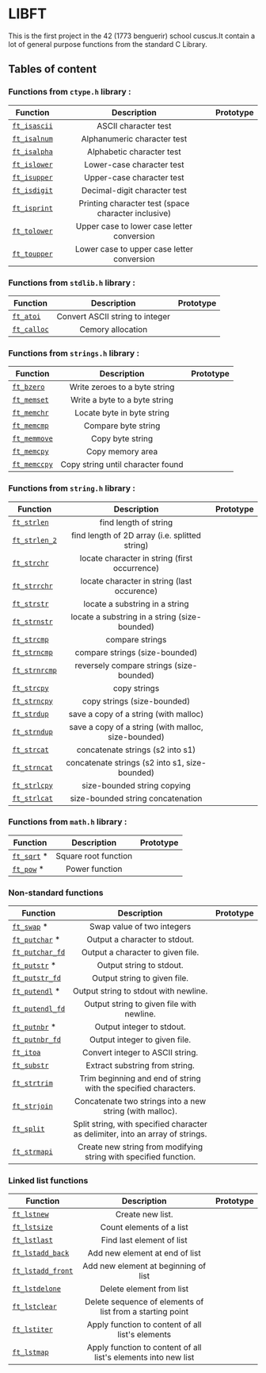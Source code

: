# LIBFT
This is the first project in the 42 (1773 benguerir) school cuscus.It contain a lot of general purpose functions from the standard C Library.

## Tables of content

### Functions from `ctype.h` library :

| Function                               | Description                                          | Prototype    |
| -------------------------------------- |:----------------------------------------------------:|--------------|
| [`ft_isascii`](srcs/ft_isascii.c)      | ASCII character test                                 |              |
| [`ft_isalnum`](srcs/is/ft_isalnum.c)   | Alphanumeric character test                          |              |
| [`ft_isalpha`](srcs/is/ft_isalpha.c)   | Alphabetic character test                            |              |
| [`ft_islower`](srcs/is/ft_islower.c)   | Lower-case character test                            |              |
| [`ft_isupper`](srcs/is/ft_isupper.c)   | Upper-case character test                            |              |
| [`ft_isdigit`](srcs/is/ft_isdigit.c)	  | Decimal-digit character test                         |              |
| [`ft_isprint`](srcs/is/ft_isprint.c)	  | Printing character test (space character inclusive)  |              |
| [`ft_tolower`](srcs/to/ft_tolower.c)   | Upper case to lower case letter conversion           |              |
| [`ft_toupper`](srcs/to/ft_toupper.c)   | Lower case to upper case letter conversion           |              |
 
### Functions from `stdlib.h` library :

| Function                                  | Description                     | Prototype               |
| ----------------------------------------- |:-------------------------------:|-------------------------| 
| [`ft_atoi`](libft/srcs/to/ft_atoi.c)		    | Convert ASCII string to integer |                         | 
| [`ft_calloc`](libft/srcs/mem/ft_calloc.c)	| Cemory allocation               |                         |  

### Functions from `strings.h` library :

| Function                                    | Description                         | Prototype               |
| ------------------------------------------- |:-----------------------------------:|-------------------------| 
| [`ft_bzero`](libft/srcs/mem/ft_bzero.c)	    | Write zeroes to a byte string       |                         | 
| [`ft_memset`](libft/srcs/mem/ft_memset.c)	  | Write a byte to a byte string       |                         | 
| [`ft_memchr`](libft/srcs/mem/ft_memchr.c)	  | Locate byte in byte string          |                         | 
| [`ft_memcmp`](libft/srcs/mem/ft_memcmp.c)	  | Compare byte string                 |                         | 
| [`ft_memmove`](libft/srcs/mem/ft_memmove.c) | Copy byte string                    |                         | 
| [`ft_memcpy`](libft/srcs/mem/ft_memcpy.c)	  | Copy memory area                    |                         | 
| [`ft_memccpy`](libft/srcs/mem/ft_memccpy.c) | Copy string until character found   |                         | 

### Functions from `string.h` library :

| Function                                      | Description                                        | Prototype               |
| --------------------------------------------- |:--------------------------------------------------:|-------------------------| 
| [`ft_strlen`](libft/srcs/str/ft_strlen.c)			 	| find length of string                              |                         | 
| [`ft_strlen_2`](libft/srcs/str/ft_strlen_2.c) |	find length of 2D array (i.e. splitted string)     |                         | 
| [`ft_strchr`](libft/srcs/str/ft_strchr.c)				 | locate character in string (first occurrence)      |                         | 
| [`ft_strrchr`](libft/srcs/str/ft_strrchr.c)			| locate character in string (last occurence)        |                         | 
| [`ft_strstr`](libft/srcs/str/ft_strstr.c)     | locate a substring in a string                     |                         | 
| [`ft_strnstr`](libft/srcs/str/ft_strnstr.c)			| locate a substring in a string (size-bounded)      |                         | 
| [`ft_strcmp`](libft/srcs/str/ft_strcmp.c)     | compare strings                                    |                         | 
| [`ft_strncmp`](libft/srcs/str/ft_strncmp.c)   |	compare strings (size-bounded)                     |                         | 
| [`ft_strnrcmp`](libft/srcs/str/ft_strnrcmp.c)	|	reversely compare strings (size-bounded)           |                         | 
| [`ft_strcpy`](libft/srcs/str/ft_strcpy.c)     | copy strings                                       |                         | 
| [`ft_strncpy`](libft/srcs/str/ft_strncpy.c)   | copy strings (size-bounded)                        |                         | 
| [`ft_strdup`](libft/srcs/str/ft_strdup.c)			  | save a copy of a string (with malloc)              |                         | 
| [`ft_strndup`](libft/srcs/str/ft_strndup.c)   | save a copy of a string (with malloc, size-bounded)|                         | 
| [`ft_strcat`](libft/srcs/str/ft_strcat.c)     | concatenate strings (s2 into s1)                   |                         | 
| [`ft_strncat`](libft/srcs/str/ft_strncat.c)   | concatenate strings (s2 into s1, size-bounded)     |                         | 
| [`ft_strlcpy`](libft/srcs/str/ft_strlcpy.c)			| size-bounded string copying                        |                         | 
| [`ft_strlcat`](libft/srcs/str/ft_strlcat.c)			| size-bounded string concatenation                  |                         | 


### Functions from `math.h` library :

| Function                                      | Description                                        | Prototype               |
| --------------------------------------------- |:--------------------------------------------------:|-------------------------| 
| [`ft_sqrt`](libft/srcs/math/ft_sqrt.c) *      |	Square root function                               |                         |
| [`ft_pow`](libft/srcs/math/ft_pow.c) *        |	Power function                                     |                         |

### Non-standard functions

| Function                                            | Description                                                                    | Prototype               |
| --------------------------------------------------- |:------------------------------------------------------------------------------:|-------------------------| 
| [`ft_swap`](libft/srcs/mem/ft_swap.c) *             |	Swap value of two integers                                                     |                         |
| [`ft_putchar`](libft/srcs/put/ft_putchar.c) *       | Output a character to stdout.                                                  |                         |
| [`ft_putchar_fd`](libft/srcs/put/ft_putchar_fd.c)   |	Output a character to given file.                                              |                         |
| [`ft_putstr`](libft/srcs/put/ft_putstr.c) *         |	Output string to stdout.                                                       |                         |
| [`ft_putstr_fd`](libft/srcs/put/ft_putstr_fd.c)     |	Output string to given file.                                                   |                         |
| [`ft_putendl`](libft/srcs/put/ft_putendl.c) *       |	Output string to stdout with newline.                                          |                         |
| [`ft_putendl_fd`](libft/srcs/put/ft_putendl_fd.c)   |	Output string to given file with newline.                                      |                         |
| [`ft_putnbr`](libft/srcs/put/ft_putnbr.c) *         |	Output integer to stdout.                                                      |                         |
| [`ft_putnbr_fd`](libft/srcs/put/ft_putnbr_fd.c)     |	Output integer to given file.                                                  |                         |
| [`ft_itoa`](libft/srcs/to/ft_itoa.c)	               |	Convert integer to ASCII string.                                               |                         |
| [`ft_substr`](libft/srcs/str/ft_substr.c)           |	Extract substring from string.                                                 |                         |
| [`ft_strtrim`](libft/srcs/str/ft_strtrim.c)		   	   | Trim beginning and end of string with the specified characters.                |                         |
| [`ft_strjoin`](libft/srcs/str/ft_strjoin.c)		   	   | Concatenate two strings into a new string (with malloc).                       |                         |
| [`ft_split`](libft/srcs/str/ft_split.c)			          |	Split string, with specified character as delimiter, into an array of strings. |                         |
| [`ft_strmapi`](libft/srcs/str/ft_strmapi.c)			      | Create new string from modifying string with specified function.               |                         |

### Linked list functions

| Function                                            | Description                                                                    | Prototype               |
| ----------------------------------------------------- |:----------------------------------------------------------------------------:|-------------------------| 
| [`ft_lstnew`](libft/srcs/lst/ft_lstnew.c)				         | Create new list.                                                             |                         |  
| [`ft_lstsize`](libft/srcs/lst/ft_lstsize.c)			  	     | Count elements of a list                                                     |                         |
| [`ft_lstlast`](libft/srcs/lst/ft_lstlast.c)				       | Find last element of list                                                    |                         |
| [`ft_lstadd_back`](libft/srcs/lst/ft_lstadd_back.c)		 | Add new element at end of list                                               |                         |
| [`ft_lstadd_front`](libft/srcs/lst/ft_lstadd_front.c)	| Add new element at beginning of list                                         |                         |
| [`ft_lstdelone`](libft/srcs/lst/ft_lstdelone.c)				   | Delete element from list                                                     |                         |
| [`ft_lstclear`](libft/srcs/lst/ft_lstclear.c)				     | Delete sequence of elements of list from a starting point                    |                         |
| [`ft_lstiter`](libft/srcs/lst/ft_lstiter.c)						     | Apply function to content of all list's elements                             |                         |
| [`ft_lstmap`](libft/srcs/lst/ft_lstmap.c)					        | Apply function to content of all list's elements into new list               |                         |
